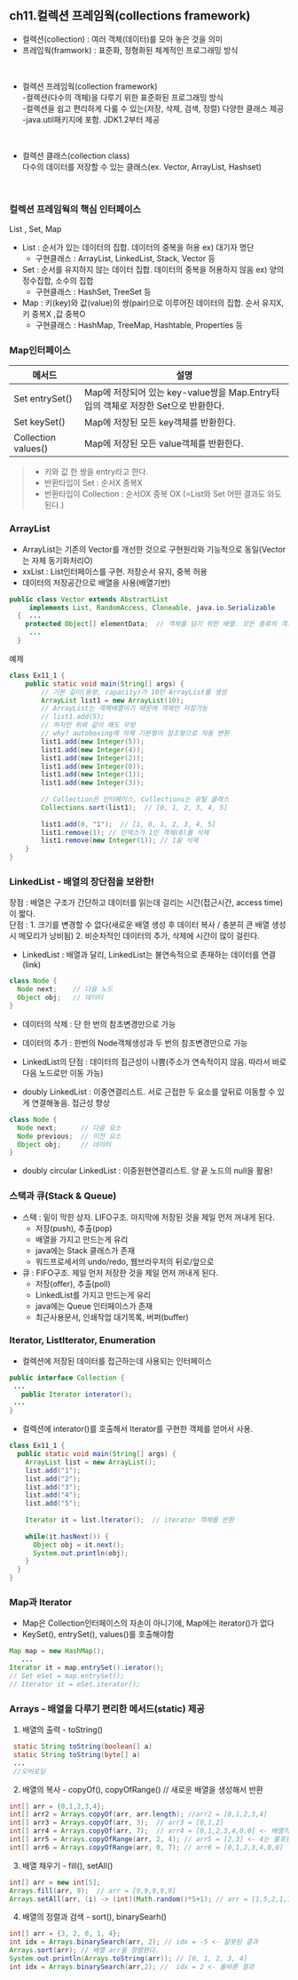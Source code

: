 ## ch11.컬렉션 프레임웍(collections framework)
- 컬렉션(collection) : 여러 객체(데이터)를 모아 놓은 것을 의미
- 프레임웍(framwork) : 표준화, 정형화된 체계적인 프로그래밍 방식
<br>
 
- 컬렉션 프레임웍(collection framework)     
-컬렉션(다수의 객체)을 다루기 위한 표준화된 프로그래밍 방식    
-컬렉션을 쉽고 편리하게 다룰 수 있는(저장, 삭제, 검색, 정렬) 다양한 클래스 제공    
-java.util패키지에 포함. JDK1.2부터 제공     
<br>

 - 컬렉션 클래스(collection class)    
다수의 데이터를 저장할 수 있는 클래스(ex. Vector, ArrayList, Hashset)    
<br>

### 컬렉션 프레임웍의 핵심 인터페이스
List , Set, Map      
- List : 순서가 있는 데이터의 집합. 데이터의 중복을 허용 ex) 대기자 명단
  - 구현클래스 : ArrayList, LinkedList, Stack, Vector 등         
- Set : 순서를 유지하지 않는 데이터 집합. 데이터의 중복을 허용하지 않음 ex) 양의 정수집합, 소수의 집합    
  - 구현클래스 : HashSet, TreeSet 등     
- Map : 키(key)와 값(value)의 쌍(pair)으로 이루어진 데이터의 집합. 순서 유지X, 키 중복X ,값 중복O    
  - 구현클래스 : HashMap, TreeMap, Hashtable, Properties 등     

### Map인터페이스
|메서드|설명|
|------|---------------|
|Set entrySet()|Map에 저장되어 있는 key-value쌍을 Map.Entry타입의 객체로 저장한 Set으로 반환한다.|
|Set keySet()|Map에 저장된 모든 key객체를 반환한다.|
|Collection values()|Map에 저장된 모든 value객체를 반환한다.|    
> - 키와 값 한 쌍을 entry라고 한다.     
> - 반환타입이 Set : 순서X 중복X      
> - 반환타입이 Collection : 순서OX 중복 OX (=List와 Set 어떤 결과도 와도 된다.)   

### ArrayList
- ArrayList는 기존의 Vector를 개선한 것으로 구현원리와 기능적으로 동일(Vector는 자체 동기화처리O)    
- xxList : List인터페이스를 구현. 저장순서 유지, 중복 허용    
- 데이터의 저장공간으로 배열을 사용(배열기반)
```java
public class Vector extends AbstractList
     implements List, RandomAccess, Cloneable, java.io.Serializable
  {  ...
    protected Object[] elementData;  // 객체를 담기 위한 배열. 모든 종류의 객체 저장 가능 feat.다형성
     ...
  }
```
예제
```java
class Ex11_1 {
    public static void main(String[] args) {
        // 기본 길이(용량, capacity)가 10인 ArrayList를 생성
        ArrayList list1 = new ArrayList(10);
        // ArrayList는 객체배열이기 때문에 객체만 저장가능
        // list1.add(5);
        // 하지만 위와 같이 해도 무방 
        // why? autoboxing에 의해 기본형이 참조형으로 자동 변환
        list1.add(new Integer(5));
        list1.add(new Integer(4));
        list1.add(new Integer(2));
        list1.add(new Integer(0));
        list1.add(new Integer(1));
        list1.add(new Integer(3));
        
        // Collection은 인터페이스, Collections는 유틸 클래스
        Collections.sort(list1);  // [0, 1, 2, 3, 4, 5]
        
        list1.add(0, "1");  // [1, 0, 1, 2, 3, 4, 5]
        list1.remove(1); // 인덱스가 1인 객체(0)를 삭제
        list1.remove(new Integer(1)); // 1을 삭제
    }
}
```
### LinkedList - 배열의 장단점을 보완한!
장점 : 배열은 구조가 간단하고 데이터를 읽는데 걸리는 시간(접근시간, access time)이 짧다.     
단점 : 1. 크기를 변경할 수 없다(새로운 배열 생성 후 데이터 복사 / 충분히 큰 배열 생성시 메모리가 낭비됨) 2. 비순차적인 데이터의 추가, 삭제에 시간이 많이 걸린다.     

- LinkedList : 배열과 달리, LinkedList는 불연속적으로 존재하는 데이터를 연결(link)
 ```java
 class Node {
   Node next;    // 다음 노드
   Object obj;   // 데이터
 }
 ```    
  - 데이터의 삭제 : 단 한 번의 참조변경만으로 가능
  - 데이터의 추가 : 한번의 Node객체생성과 두 번의 참조변경만으로 가능

- LinkedList의 단점 : 데이터의 접근성이 나쁨(주소가 연속적이지 않음. 따라서 바로 다음 노드로만 이동 가능)      

- doubly LinkedList : 이중연결리스트. 서로 근접한 두 요소를 앞뒤로 이동할 수 있게 연결해놓음. 접근성 향상    
```java
class Node {
  Node next;      // 다음 요소
  Node previous;  // 이전 요소
  Object obj;     // 데이터
}
```
- doubly circular LinkedList : 이중원현연결리스트. 양 끝 노드의 null을 활용!      

### 스택과 큐(Stack & Queue)
- 스택 : 밑이 막힌 상자. LIFO구조. 마지막에 저장된 것을 제일 먼저 꺼내게 된다.
  - 저장(push), 추출(pop)
  - 배열을 가지고 만드는게 유리
  - java에는 Stack 클래스가 존재
  - 워드프로세서의 undo/redo, 웹브라우저의 뒤로/앞으로
- 큐 : FIFO구조. 제일 먼저 저장한 것을 제일 먼저 꺼내게 된다.
  - 저장(offer), 추출(poll)
  - LinkedList를 가지고 만드는게 유리
  - java에는 Queue 인터페이스가 존재    
  - 최근사용문서, 인쇄작업 대기목록, 버퍼(buffer)

### Iterator, ListIterator, Enumeration
- 컬렉션에 저장된 데이터를 접근하는데 사용되는 인터페이스   
```java
public interface Collection {
 ...
   public Iterator interator();
 ...
}
```
- 컬렉션에 interator()를 호출해서 Iterator를 구현한 객체를 얻어서 사용.
```java
class Ex11_1 {
  public static void main(String[] args) {
    ArrayList list = new ArrayList();
    list.add("1");
    list.add("2");
    list.add("3");
    list.add("4");
    list.add("5");
    
    Iterator it = list.lterator();  // iterator 객체를 반환
    
    while(it.hasNext()) {
      Object obj = it.next();
      System.out.println(obj);
    }
  }
}
```
### Map과 Iterator
- Map은 Collection인터페이스의 자손이 아니기에, Map에는 iterator()가 없다
- KeySet(), entrySet(), values()를 호출해야함
```java
Map map = new HashMap();
   ...
Iterator it = map.entrySet().ierator();
// Set eSet = map.entrySet();
// Iterator it = eSet.iterator();
```

### Arrays - 배열을 다루기 편리한 메서드(static) 제공 
1. 배열의 출력 - toString()
```java
 static String toString(boolean[] a)
 static String toString(byte[] a)
 ...
 //오버로딩
```
2. 배열의 복사 - copyOf(), copyOfRange()  // 새로운 배열을 생성해서 반환       
```java
int[] arr = {0,1,2,3,4};
int[] arr2 = Arrays.copyOf(arr, arr.length); //arr2 = [0,1,2,3,4]
int[] arr3 = Arrays.copyOf(arr, 3);  // arr3 = [0,1,2] 
int[] arr4 = Arrays.copyOf(arr, 7);  // arr4 = [0,1,2,3,4,0,0] <- 배열의 범위를 넘으면 나머지는 0으로 채움
int[] arr5 = Arrays.copyOfRange(arr, 2, 4); // arr5 = [2,3] <- 4는 불포함
int[] arr6 = Arrays.copyOfRange(arr, 0, 7); // arr6 = [0,1,2,3,4,0,0]
```
3. 배열 채우기 - fill(), setAll()
```java
int[] arr = new int[5];
Arrays.fill(arr, 9);  // arr = [9,9,9,9,9]
Arrays.setAll(arr, (i) -> (int)(Math.random()*5+1); // arr = [1,5,2,1,1] 난수!
```
4. 배열의 정렬과 검색 - sort(), binarySearh()
```java
int[] arr = {3, 2, 0, 1, 4};
int idx = Arrays.binarySearch(arr, 2); // idx = -5 <- 잘못된 결과
Arrays.sort(arr); // 배열 arr을 정렬한다.
System.out.println(Arrays.toString(arr)); // [0, 1, 2, 3, 4]
int idx = Arrays.binarySearch(arr,2); //  idx = 2 <- 올바른 결과 

```



 
